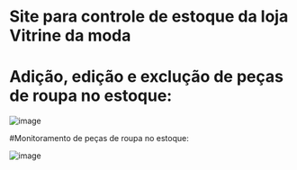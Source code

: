 # Site para controle de estoque da loja Vitrine da moda

# Adição, edição e exclução de peças de roupa no estoque:

![image](https://github.com/user-attachments/assets/79935f78-7b24-4477-9dbc-b6122b2c2b6e)

#Monitoramento de peças de roupa no estoque:

![image](https://github.com/user-attachments/assets/2315c425-61cd-4cc9-99ff-fb7103b43b8a)

